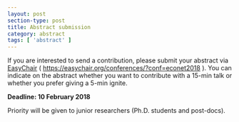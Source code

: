 ```yaml
---
layout: post
section-type: post
title: Abstract submission
category: abstract
tags: [ 'abstract' ]
---
```




If you are interested to send a contribution, please submit your abstract via 
<a href="https://easychair.org/conferences/?conf=econet2018" target="\_blank">EasyChair</a> ( https://easychair.org/conferences/?conf=econet2018 ).
You can indicate on the abstract whether you want to contribute with a 15-min talk or whether you prefer giving a 5-min ignite. 

**Deadline: 10 February 2018**

<!---Abstracts for talks will be selected by the Scientific Committee according to the following criteria:
- Interest of the proposal respect to the topic of the satellite
- Novelty of the research--->

Priority will be given to junior researchers (Ph.D. students and post-docs).


<!--Click the view more posts link bellow, to see the currently available post-tutorials to help you get your { Personal } website up and running quicker!-->

<!--Note that every time you update the site configuration (\_config.yml), you will need-->
<!--to cancel the serving (*Ctr + C*) and serve the website again.-->

<!--Any contributions, feedback or issues to the <a href="https://github.com/PanosSakkos/personal-jekyll-theme" target="\_blank">repo</a> are more than welcome!-->
